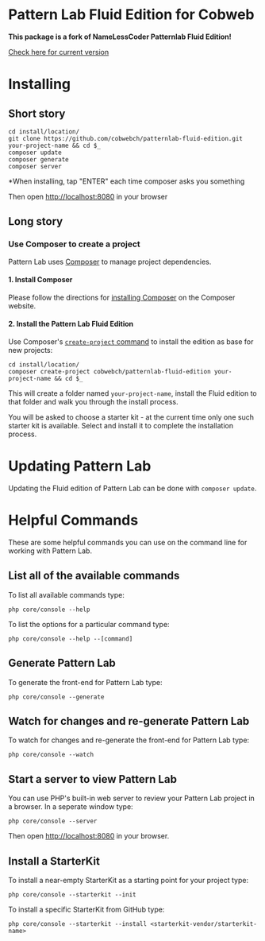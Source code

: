 Pattern Lab Fluid Edition for Cobweb
====================================

**This package is a fork of NameLessCoder Patternlab Fluid Edition!**

[Check here for current version](https://github.com/NamelessCoder/patternlab-fluid-edition)
 

# Installing

## Short story

    cd install/location/
    git clone https://github.com/cobwebch/patternlab-fluid-edition.git your-project-name && cd $_
    composer update
    composer generate
    composer server

*When installing, tap "ENTER" each time composer asks you something

Then open [http://localhost:8080](http://localhost:8080) in your browser

## Long story

### Use Composer to create a project

Pattern Lab uses [Composer](https://getcomposer.org/) to manage project dependencies.

#### 1. Install Composer

Please follow the directions for [installing Composer](https://getcomposer.org/doc/00-intro.md#installation-linux-unix-osx) on the Composer website.

#### 2. Install the Pattern Lab Fluid Edition

Use Composer's [`create-project` command](https://getcomposer.org/doc/03-cli.md#create-project) to install the edition as base for new projects:

    cd install/location/
    composer create-project cobwebch/patternlab-fluid-edition your-project-name && cd $_

This will create a folder named `your-project-name`, install the Fluid edition to that folder and walk you through the install process.

You will be asked to choose a starter kit - at the current time only one such starter kit is available. Select and install it to complete the installation process. 

# Updating Pattern Lab

Updating the Fluid edition of Pattern Lab can be done with `composer update`.


# Helpful Commands

These are some helpful commands you can use on the command line for working with Pattern Lab.

## List all of the available commands

To list all available commands type:

    php core/console --help

To list the options for a particular command type:

    php core/console --help --[command]

## Generate Pattern Lab

To generate the front-end for Pattern Lab type:

    php core/console --generate

## Watch for changes and re-generate Pattern Lab

To watch for changes and re-generate the front-end for Pattern Lab type:

    php core/console --watch

## Start a server to view Pattern Lab

You can use PHP's built-in web server to review your Pattern Lab project in a browser. In a seperate window type:

    php core/console --server

Then open [http://localhost:8080](http://localhost:8080) in your browser.

## Install a StarterKit

To install a near-empty StarterKit as a starting point for your project type:

    php core/console --starterkit --init

To install a specific StarterKit from GitHub type:

    php core/console --starterkit --install <starterkit-vendor/starterkit-name>

